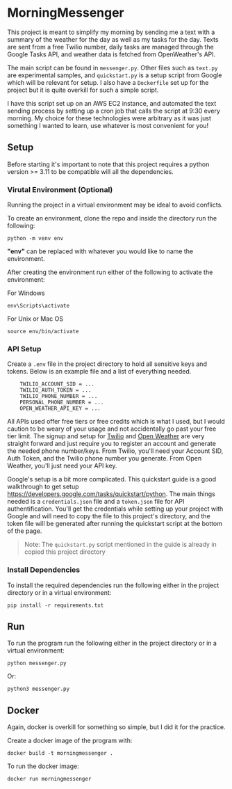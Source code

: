 # MorningMessenger
This project is meant to simplify my morning by sending me a text with a summary of the weather for the day as well as my tasks for the day. Texts are sent from a free Twilio number, daily tasks are managed through the Google Tasks API, and weather data is fetched from OpenWeather's API.

The main script can be found in `messenger.py`. Other files such as `text.py` are experimental samples, and `quickstart.py` is a setup script from Google which will be relevant for setup. I also have a `Dockerfile` set up for the project but it is quite overkill for such a simple script.

I have this script set up on an AWS EC2 instance, and automated the text sending process by setting up a cron job that calls the script at 9:30 every morning. My choice for these technologies were arbitrary as it was just something I wanted to learn, use whatever is most convenient for you!

## Setup
Before starting it's important to note that this project requires a python version >= 3.11 to be compatible will all the dependencies.

### Virutal Environment (Optional)
Running the project in a virtual environment may be ideal to avoid conflicts.

To create an environment, clone the repo and inside the directory run the following:

```
python -m venv env
```

**"env"** can be replaced with whatever you would like to name the environment.

After creating the environment run either of the following to activate the environment:

For Windows
```
env\Scripts\activate
```

For Unix or Mac OS
```
source env/bin/activate
```
### API Setup

Create a `.env` file in the project directory to hold all sensitive keys and tokens. Below is an example file and a list of everything needed.
```
    TWILIO_ACCOUNT_SID = ...
    TWILIO_AUTH_TOKEN = ...
    TWILIO_PHONE_NUMBER = ...
    PERSONAL_PHONE_NUMBER = ...
    OPEN_WEATHER_API_KEY = ...
```

All APIs used offer free tiers or free credits which is what I used, but I would caution to be weary of your usage and not accidentally go past your free tier limit. The signup and setup for [Twilio](https://www.twilio.com/en-us) and [Open Weather](https://openweathermap.org/api) are very straight forward and just require you to register an account and generate the needed phone number/keys. From Twilio, you'll need your Account SID, Auth Token, and the Twilio phone number you generate. From Open Weather, you'll just need your API key.

Google's setup is a bit more complicated. This quickstart guide is a good walkthrough to get setup https://developers.google.com/tasks/quickstart/python. The main things needed is a `credentials.json` file and a `token.json` file for API authentification. You'll get the credentials while setting up your project with Google and will need to copy the file to this project's directory, and the token file will be generated after running the quickstart script at the bottom of the page.
>Note: The `quickstart.py` script mentioned in the guide is already in copied this project directory  

### Install Dependencies

To install the required dependencies run the following either in the project directory or in a virtual environment:

```
pip install -r requirements.txt
```

## Run 
To run the program run the following either in the project directory or in a virtual environment:

```
python messenger.py
```

Or:
```
python3 messenger.py
```

## Docker

Again, docker is overkill for something so simple, but I did it for the practice.

Create a docker image of the program with:

```
docker build -t morningmessenger . 
```

To run the docker image:

```
docker run morningmessenger  
```